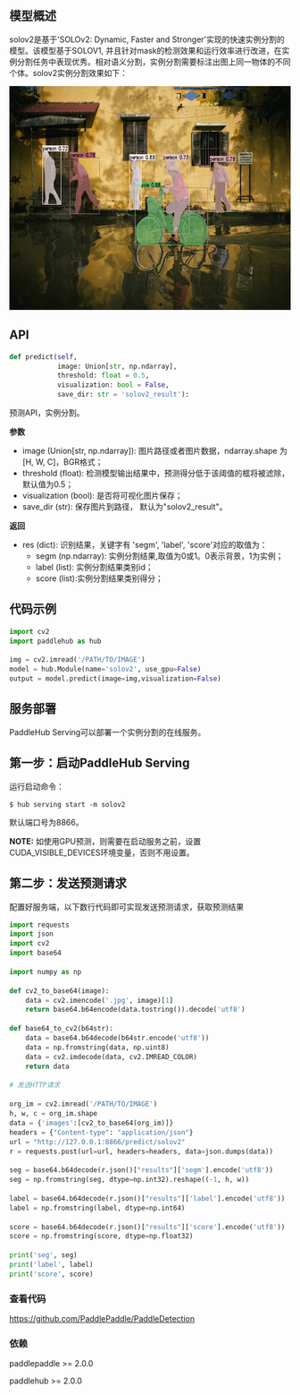 ## 模型概述

solov2是基于'SOLOv2: Dynamic, Faster and Stronger'实现的快速实例分割的模型。该模型基于SOLOV1, 并且针对mask的检测效果和运行效率进行改进，在实例分割任务中表现优秀。相对语义分割，实例分割需要标注出图上同一物体的不同个体。solov2实例分割效果如下：

<div align="center">
<img src="example.png"  width = "642" height = "400" />
</div>


## API

```python
def predict(self,
            image: Union[str, np.ndarray],
            threshold: float = 0.5,
            visualization: bool = False,
            save_dir: str = 'solov2_result'):
```

预测API，实例分割。

**参数**

* image (Union\[str, np.ndarray\]): 图片路径或者图片数据，ndarray.shape 为 \[H, W, C\]，BGR格式；
* threshold (float): 检测模型输出结果中，预测得分低于该阈值的框将被滤除，默认值为0.5；
* visualization (bool): 是否将可视化图片保存；
* save_dir (str): 保存图片到路径， 默认为"solov2_result"。

**返回**

* res (dict): 识别结果，关键字有 'segm', 'label', 'score'对应的取值为：
  * segm (np.ndarray): 实例分割结果,取值为0或1。0表示背景，1为实例；
  * label (list): 实例分割结果类别id；
  * score (list):实例分割结果类别得分；


## 代码示例

```python
import cv2
import paddlehub as hub

img = cv2.imread('/PATH/TO/IMAGE')
model = hub.Module(name='solov2', use_gpu=False)
output = model.predict(image=img,visualization=False)
```

## 服务部署

PaddleHub Serving可以部署一个实例分割的在线服务。

## 第一步：启动PaddleHub Serving

运行启动命令：

```shell
$ hub serving start -m solov2
```

默认端口号为8866。

**NOTE:** 如使用GPU预测，则需要在启动服务之前，设置CUDA_VISIBLE_DEVICES环境变量，否则不用设置。

## 第二步：发送预测请求

配置好服务端，以下数行代码即可实现发送预测请求，获取预测结果

```python
import requests
import json
import cv2
import base64

import numpy as np

def cv2_to_base64(image):
    data = cv2.imencode('.jpg', image)[1]
    return base64.b64encode(data.tostring()).decode('utf8')

def base64_to_cv2(b64str):
    data = base64.b64decode(b64str.encode('utf8'))
    data = np.fromstring(data, np.uint8)
    data = cv2.imdecode(data, cv2.IMREAD_COLOR)
    return data

# 发送HTTP请求

org_im = cv2.imread('/PATH/TO/IMAGE')
h, w, c = org_im.shape
data = {'images':[cv2_to_base64(org_im)]}
headers = {"Content-type": "application/json"}
url = "http://127.0.0.1:8866/predict/solov2"
r = requests.post(url=url, headers=headers, data=json.dumps(data))

seg = base64.b64decode(r.json()["results"]['segm'].encode('utf8'))
seg = np.fromstring(seg, dtype=np.int32).reshape((-1, h, w))

label = base64.b64decode(r.json()["results"]['label'].encode('utf8'))
label = np.fromstring(label, dtype=np.int64)

score = base64.b64decode(r.json()["results"]['score'].encode('utf8'))
score = np.fromstring(score, dtype=np.float32)

print('seg', seg)
print('label', label)
print('score', score)
```

### 查看代码

https://github.com/PaddlePaddle/PaddleDetection


### 依赖

paddlepaddle >= 2.0.0

paddlehub >= 2.0.0
